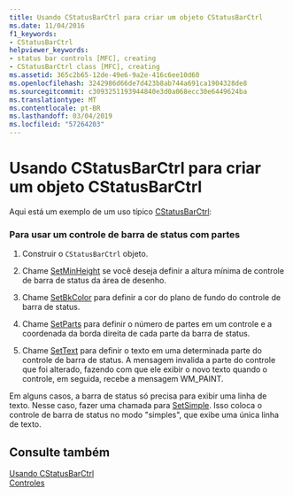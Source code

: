 ```yaml
---
title: Usando CStatusBarCtrl para criar um objeto CStatusBarCtrl
ms.date: 11/04/2016
f1_keywords:
- CStatusBarCtrl
helpviewer_keywords:
- status bar controls [MFC], creating
- CStatusBarCtrl class [MFC], creating
ms.assetid: 365c2b65-12de-49e6-9a2e-416c6ee10d60
ms.openlocfilehash: 3242986d66de7d423b8ab744a691ca1904328de8
ms.sourcegitcommit: c3093251193944840e3d0a068ecc30e6449624ba
ms.translationtype: MT
ms.contentlocale: pt-BR
ms.lasthandoff: 03/04/2019
ms.locfileid: "57264203"
---
```

# <a name="using-cstatusbarctrl-to-create-a-cstatusbarctrl-object"></a>Usando CStatusBarCtrl para criar um objeto CStatusBarCtrl

Aqui está um exemplo de um uso típico [CStatusBarCtrl](../mfc/reference/cstatusbarctrl-class.md):

### <a name="to-use-a-status-bar-control-with-parts"></a>Para usar um controle de barra de status com partes

1. Construir o `CStatusBarCtrl` objeto.

1. Chame [SetMinHeight](../mfc/reference/cstatusbarctrl-class.md#setminheight) se você deseja definir a altura mínima de controle de barra de status da área de desenho.

1. Chame [SetBkColor](../mfc/reference/cstatusbarctrl-class.md#setbkcolor) para definir a cor do plano de fundo do controle de barra de status.

1. Chame [SetParts](../mfc/reference/cstatusbarctrl-class.md#setparts) para definir o número de partes em um controle e a coordenada da borda direita de cada parte da barra de status.

1. Chame [SetText](../mfc/reference/cstatusbarctrl-class.md#settext) para definir o texto em uma determinada parte do controle de barra de status. A mensagem invalida a parte do controle que foi alterado, fazendo com que ele exibir o novo texto quando o controle, em seguida, recebe a mensagem WM_PAINT.

Em alguns casos, a barra de status só precisa para exibir uma linha de texto. Nesse caso, fazer uma chamada para [SetSimple](../mfc/reference/cstatusbarctrl-class.md#setsimple). Isso coloca o controle de barra de status no modo "simples", que exibe uma única linha de texto.

## <a name="see-also"></a>Consulte também

[Usando CStatusBarCtrl](../mfc/using-cstatusbarctrl.md)<br/>
[Controles](../mfc/controls-mfc.md)
